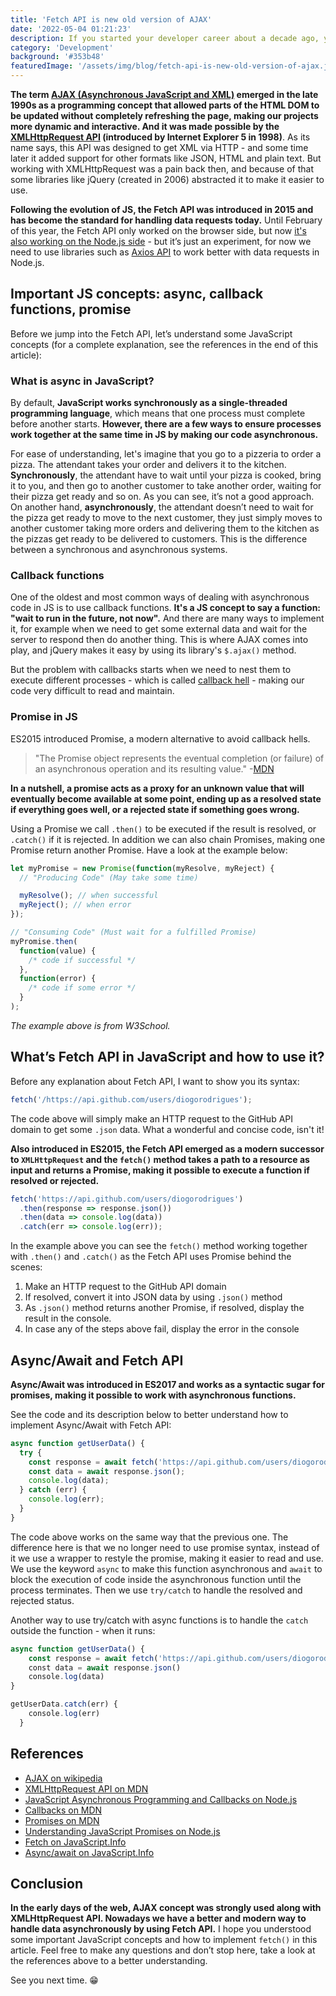 ```yaml
---
title: 'Fetch API is new old version of AJAX'
date: '2022-05-04 01:21:23'
description: If you started your developer career about a decade ago, you probably know how complicated it was to use AJAX in our web applications. However, by now we all know that modern vanilla JavaScript introduces us to several powerful functionalities, including the Fetch API - an easier way to get data from the server without reloading the page.
category: 'Development'
background: '#353b48'
featuredImage: '/assets/img/blog/fetch-api-is-new-old-version-of-ajax.jpg'
---
```


**The term [AJAX (Asynchronous JavaScript and XML)](<https://en.wikipedia.org/wiki/Ajax_(programming)>) emerged in the late 1990s as a programming concept that allowed parts of the HTML DOM to be updated without completely refreshing the page, making our projects more dynamic and interactive. And it was made possible by the [XMLHttpRequest API](https://developer.mozilla.org/en-US/docs/Web/API/XMLHTTPRequest) (introduced by Internet Explorer 5 in 1998)**. As its name says, this API was designed to get XML via HTTP - and some time later it added support for other formats like JSON, HTML and plain text. But working with XMLHttpRequest was a pain back then, and because of that some libraries like jQuery (created in 2006) abstracted it to make it easier to use.

**Following the evolution of JS, the Fetch API was introduced in 2015 and has become the standard for handling data requests today.** Until February of this year, the Fetch API only worked on the browser side, but now [it's also working on the Node.js side](https://blog.logrocket.com/fetch-api-node-js/) - but it’s just an experiment, for now we need to use libraries such as [Axios API](https://axios-http.com/docs/intro) to work better with data requests in Node.js.

## Important JS concepts: async, callback functions, promise

Before we jump into the Fetch API, let’s understand some JavaScript concepts (for a complete explanation, see the references in the end of this article):

### What is async in JavaScript?

By default, **JavaScript works synchronously as a single-threaded programming language**, which means that one process must complete before another starts. **However, there are a few ways to ensure processes work together at the same time in JS by making our code asynchronous.**

For ease of understanding, let's imagine that you go to a pizzeria to order a pizza. The attendant takes your order and delivers it to the kitchen. **Synchronously**, the attendant have to wait until your pizza is cooked, bring it to you, and then go to another customer to take another order, waiting for their pizza get ready and so on. As you can see, it’s not a good approach. On another hand, **asynchronously**, the attendant doesn’t need to wait for the pizza get ready to move to the next customer, they just simply moves to another customer taking more orders and delivering them to the kitchen as the pizzas get ready to be delivered to customers. This is the difference between a synchronous and asynchronous systems.

### Callback functions

One of the oldest and most common ways of dealing with asynchronous code in JS is to use callback functions. **It's a JS concept to say a function: "wait to run in the future, not now".** And there are many ways to implement it, for example when we need to get some external data and wait for the server to respond then do another thing. This is where AJAX comes into play, and jQuery makes it easy by using its library's `$.ajax()` method.

But the problem with callbacks starts when we need to nest them to execute different processes - which is called [callback hell](http://callbackhell.com/) - making our code very difficult to read and maintain.

### Promise in JS

ES2015 introduced Promise, a modern alternative to avoid callback hells.

> "The Promise object represents the eventual completion (or failure) of an asynchronous operation and its resulting value." -[MDN](https://developer.mozilla.org/en-US/docs/Web/JavaScript/Reference/Global_Objects/Promise)

**In a nutshell, a promise acts as a proxy for an unknown value that will eventually become available at some point, ending up as a resolved state if everything goes well, or a rejected state if something goes wrong.**

Using a Promise we call `.then()` to be executed if the result is resolved, or `.catch()` if it is rejected. In addition we can also chain Promises, making one Promise return another Promise. Have a look at the example below:

```js
let myPromise = new Promise(function(myResolve, myReject) {
  // "Producing Code" (May take some time)

  myResolve(); // when successful
  myReject(); // when error
});

// "Consuming Code" (Must wait for a fulfilled Promise)
myPromise.then(
  function(value) {
    /* code if successful */
  },
  function(error) {
    /* code if some error */
  }
);
```

_The example above is from W3School._

## What’s Fetch API in JavaScript and how to use it?

Before any explanation about Fetch API, I want to show you its syntax:

```js
fetch('/https://api.github.com/users/diogorodrigues');
```

The code above will simply make an HTTP request to the GitHub API domain to get some `.json` data. What a wonderful and concise code, isn't it!

**Also introduced in ES2015, the Fetch API emerged as a modern successor to `XMLHttpRequest` and the `fetch()` method takes a path to a resource as input and returns a Promise, making it possible to execute a function if resolved or rejected.**

```js
fetch('https://api.github.com/users/diogorodrigues')
  .then(response => response.json())
  .then(data => console.log(data))
  .catch(err => console.log(err));
```

In the example above you can see the `fetch()` method working together with `.then()` and `.catch()` as the Fetch API uses Promise behind the scenes:

1. Make an HTTP request to the GitHub API domain
2. If resolved, convert it into JSON data by using `.json()` method
3. As `.json()` method returns another Promise, if resolved, display the result in the console.
4. In case any of the steps above fail, display the error in the console

## Async/Await and Fetch API

**Async/Await was introduced in ES2017 and works as a syntactic sugar for promises, making it possible to work with asynchronous functions.**

See the code and its description below to better understand how to implement Async/Await with Fetch API:

```js
async function getUserData() {
  try {
    const response = await fetch('https://api.github.com/users/diogorodrigues');
    const data = await response.json();
    console.log(data);
  } catch (err) {
    console.log(err);
  }
}
```

The code above works on the same way that the previous one. The difference here is that we no longer need to use promise syntax, instead of it we use a wrapper to restyle the promise, making it easier to read and use. We use the keyword `async` to make this function asynchronous and `await` to block the execution of code inside the asynchronous function until the process terminates. Then we use `try/catch` to handle the resolved and rejected status.

Another way to use try/catch with async functions is to handle the `catch` outside the function - when it runs:

```js
async function getUserData() {
    const response = await fetch('https://api.github.com/users/diogorodrigues')
    const data = await response.json()
    console.log(data)
}

getUserData.catch(err) {
    console.log(err)
  }
```

## References

- [AJAX on wikipedia](<https://en.wikipedia.org/wiki/Ajax_(programming)>)
- [XMLHttpRequest API on MDN](https://developer.mozilla.org/en-US/docs/Web/API/XMLHTTPRequest)
- [JavaScript Asynchronous Programming and Callbacks on Node.js](https://nodejs.dev/learn/javascript-asynchronous-programming-and-callbacks)
- [Callbacks on MDN](https://developer.mozilla.org/en-US/docs/Glossary/Callback_function)
- [Promises on MDN](https://developer.mozilla.org/en-US/docs/Web/JavaScript/Reference/Global_Objects/Promise)
- [Understanding JavaScript Promises on Node.js](https://nodejs.dev/learn/understanding-javascript-promises)
- [Fetch on JavaScript.Info](https://javascript.info/fetch)
- [Async/await on JavaScript.Info](https://javascript.info/async-await)

## Conclusion

**In the early days of the web, AJAX concept was strongly used along with XMLHttpRequest API. Nowadays we have a better and modern way to handle data asynchronously by using Fetch API.** I hope you understood some important JavaScript concepts and how to implement `fetch()` in this article. Feel free to make any questions and don’t stop here, take a look at the references above to a better understanding.

See you next time. 😁
